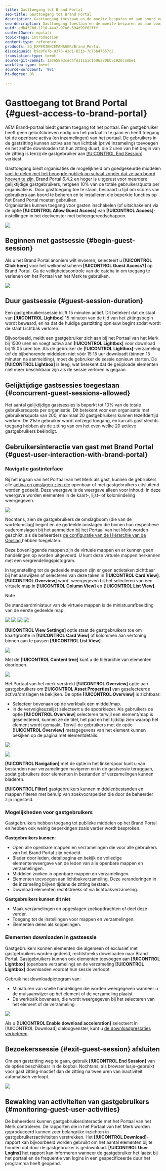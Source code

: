 ```yaml
---
title: Gasttoegang tot Brand Portal
seo-title: Gasttoegang tot Brand Portal
description: Gasttoegang toestaan en de moeite besparen om aan boord van een groot aantal gebruikers te gaan die niet hoeven te worden geverifieerd.
seo-description: Gasttoegang toestaan en de moeite besparen om aan boord van een groot aantal gebruikers te gaan die niet hoeven te worden geverifieerd.
uuid: edb4378d-1710-44a2-97a6-594d99f62fff
contentOwner: mgulati
topic-tags: introduction
content-type: reference
products: SG_EXPERIENCEMANAGER/Brand_Portal
discoiquuid: b9e9fe7b-0373-42d1-851b-7c76b47657c2
translation-type: tm+mt
source-git-commit: 1a8658a3ced4fd211a1c1606a80bb51920ca8be1
workflow-type: tm+mt
source-wordcount: '981'
ht-degree: 0%

---
```



# Gasttoegang tot Brand Portal {#guest-access-to-brand-portal}

AEM Brand-portaal biedt gasten toegang tot het portaal. Een gastgebruiker heeft geen geloofsbrieven nodig om het portaal in te gaan en heeft toegang tot de openbare activa (en inzamelingen) van het portaal. De gebruikers in de gastzitting kunnen activa aan hun lichtbak (privé inzameling) toevoegen en het zelfde downloaden tot hun zitting duurt, die 2 uren van het begin van de zitting is tenzij de gastgebruiker aan [[!UICONTROL End Session]](#exit-guest-session) verkiest.

Gasttoegang biedt organisaties de mogelijkheid om goedgekeurde middelen [snel te delen met het beoogde publiek op schaal zonder dat ze aan boord hoeven te zijn. ](../using/brand-portal-sharing-folders.md#how-to-share-folders) Brand Portal 6.4.2 en hoger is uitgerust voor meerdere gelijktijdige gastgebruikers, hetgeen 10% van de totale gebruikersquota per organisatie is. Door gasttoegang toe te staan, bespaart u tijd om scores van gebruikers aan boord te beheren en te installeren die beperkte functies op het Brand Portal moeten gebruiken.\
Organisaties kunnen toegang voor gasten inschakelen (of uitschakelen) via de optie **[!UICONTROL Allow Guest Access]** van **[!UICONTROL Access]**-instellingen in het deelvenster met beheergereedschappen.

<!--
Comment Type: annotation
Last Modified By: mgulati
Last Modified Date: 2018-08-17T10:42:59.879-0400
Removed the first para: "AEM Assets Brand Portal allows public users to enter the portal anonymously and have restricted access to the allowed public resources as guests. Organization users with guest role need not seek access and authentication from administrators."
-->

![](assets/enable-guest-access.png)

## Beginnen met gastsessie {#begin-guest-session}

Als u het Brand Portal anoniem wilt invoeren, selecteert u **[!UICONTROL Click here]** voor het welkomstscherm **[!UICONTROL Guest Access?]** op Brand Portal. Ga de veiligheidscontrole van de catcha in om toegang te verlenen om het Portaal van het Merk te gebruiken.

![](assets/bp-login-screen.png)

## Duur gastsessie {#guest-session-duration}


Een gastgebruikerssessie blijft 15 minuten actief.
Dit betekent dat de staat van **[!UICONTROL Lightbox]** 15 minuten van de tijd van het zittingsbegin wordt bewaard, en na dat de huidige gastzitting opnieuw begint zodat wordt de staat Lichtbak verloren.

Bijvoorbeeld, meldt een gastgebruiker zich aan bij het Portaal van het Merk bij 1500 uren en voegt activa aan **[!UICONTROL Lightbox]** voor download bij 15:05 uren toe. Als de gebruiker de **[!UICONTROL Lightbox]**-verzameling (of de bijbehorende middelen) niet vóór 15:15 uur downloadt (binnen 15 minuten na aanmelding), moet de gebruiker de sessie opnieuw starten. De **[!UICONTROL Lightbox]** is leeg, wat betekent dat de geüploade elementen niet meer beschikbaar zijn als de sessie verloren is gegaan.

## Gelijktijdige gastsessies toegestaan {#concurrent-guest-sessions-allowed}

Het aantal gelijktijdige gastsessies is beperkt tot 10% van de totale gebruikersquota per organisatie. Dit betekent voor een organisatie met gebruikersquota van 200, maximaal 20 gastgebruikers kunnen tezelfdertijd werken. De 21ste gebruiker wordt ontzegd toegang, en kan als gast slechts toegang hebben als de zitting van om het even welke 20 actieve gastgebruikers beëindigt.

## Gebruikersinteractie van gast met Brand Portal {#guest-user-interaction-with-brand-portal}

### Navigatie gastinterface

Bij het ingaan van het Portaal van het Merk als gast, kunnen de gebruikers alle [activa en omslagen zien die](../using/brand-portal-sharing-folders.md#sharefolders) openbaar of met gastgebruikers uitsluitend worden gedeeld. Deze weergave is de weergave alleen voor inhoud. In deze weergave worden elementen in de kaart-, lijst- of kolomindeling weergegeven.

![](assets/disabled-folder-hierarchy1.png)

Nochtans, zien de gastgebruikers de omslagboom (die van de wortelomslag) begint en de gedeelde omslagen die binnen hun respectieve ouderomslagen bij het aanmelden bij het Portaal van het Merk worden geschikt, als de beheerders [de configuratie van de Hiërarchie van de Omslag ](../using/brand-portal-general-configuration.md#main-pars-header-1621071021) hebben toegelaten.

Deze bovenliggende mappen zijn de virtuele mappen en er kunnen geen handelingen op worden uitgevoerd. U kunt deze virtuele mappen herkennen met een vergrendelingspictogram.

In tegenstelling tot de gedeelde mappen zijn er geen actietaken zichtbaar bij het aanwijzen of selecteren van deze taken in **[!UICONTROL Card View]**. **[!UICONTROL Overview]** wordt weergegeven bij het selecteren van een virtuele map in  **[!UICONTROL Column View]** en  **[!UICONTROL List View]**.

>[!NOTE]
>
>De standaardminiatuur van de virtuele mappen is de miniatuurafbeelding van de eerste gedeelde map.

![](assets/enabled-hierarchy1.png) ![](assets/hierarchy1-nonadmin.png) ![](assets/hierarchy-nonadmin.png) ![](assets/hierarchy2-nonadmin.png)

**[!UICONTROL View Settings]** optie staat de gastgebruikers toe om kaartgrootte in  **[!UICONTROL Card View]** of kolommen aan vertoning binnen aan te passen  **[!UICONTROL List View]**.

![](assets/nav-guest-user.png)

Met de **[!UICONTROL Content tree]** kunt u de hiërarchie van elementen doorlopen.

![](assets/guest-login-ui.png)

Het Portaal van het merk verstrekt **[!UICONTROL Overview]** optie aan gastgebruikers om **[!UICONTROL Asset Properties]** van geselecteerde activa/omslagen te bekijken. De optie **[!UICONTROL Overview]** is zichtbaar:

* Selecteer bovenaan op de werkbalk een middel/map.
* In de vervolgkeuzelijst selecteert u de spoorkiezer.
Als gebruikers de optie **[!UICONTROL Overview]** selecteren terwijl een element/map is geselecteerd, kunnen ze de titel, het pad en het tijdstip zien waarop het element wordt gemaakt. Terwijl de gebruikers met de optie **[!UICONTROL Overview]** metagegevens van het element kunnen bekijken op de pagina met elementdetails.

![](assets/overview-option-1.png)

![](assets/overview-rail-selector-1.png)<br />

**[!UICONTROL Navigation]** met de optie in het linkerspoor kunt u van bestanden naar verzamelingen navigeren en in de gastsessie teruggaan, zodat gebruikers door elementen in bestanden of verzamelingen kunnen bladeren.

**[!UICONTROL Filter]** gastgebruikers kunnen middelenbestanden en mappen filteren met behulp van zoekvoorspelden die door de beheerder zijn ingesteld.

### Mogelijkheden voor gastgebruikers

Gastgebruikers hebben toegang tot publieke middelen op het Brand Portal en hebben ook weinig beperkingen zoals verder wordt besproken.

**Gastgebruikers kunnen**:

* Open alle openbare mappen en verzamelingen die voor alle gebruikers van het Brand Portal zijn bedoeld.
* Blader door leden, detailpagina en bekijk de volledige elementenweergave van de leden van alle openbare mappen en verzamelingen.
* Middelen zoeken in openbare mappen en verzamelingen.
* Elementen toevoegen aan lichtbakverzameling. Deze veranderingen in de inzameling blijven tijdens de zitting bestaan.
* Download elementen rechtstreeks of via lichtbakverzameling.

**Gastgebruikers kunnen dit niet**:

* Maak verzamelingen en opgeslagen zoekopdrachten of deel deze verder.
* Toegang tot de instellingen voor mappen en verzamelingen.
* Elementen delen als koppelingen.

### Elementen downloaden in gastsessie

Gastgebruikers kunnen elementen die algemeen of exclusief met gastgebruikers worden gedeeld, rechtstreeks downloaden naar Brand Portal. Gastgebruikers kunnen ook elementen toevoegen aan **[!UICONTROL Lightbox]** (openbare verzameling) en de verzameling **[!UICONTROL Lightbox]** downloaden voordat hun sessie verloopt.

Gebruik het downloadpictogram van:

* Miniaturen van snelle handelingen die worden weergegeven wanneer u de muisaanwijzer op het element of de verzameling plaatst
* De werkbalk bovenaan, die wordt weergegeven bij het selecteren van het element of de verzameling

![](assets/download-on-guest.png)

Als u **[!UICONTROL Enable download acceleration]** selecteert in [!UICONTROL Download] dialoogvenster, kunt u [de downloadprestaties verbeteren](../using/accelerated-download.md).

## Bezoekerssessie {#exit-guest-session} afsluiten

Om een gastzitting weg te gaan, gebruik **[!UICONTROL End Session]** van de opties beschikbaar in de kopbal. Nochtans, als browser lusje-gebruikt voor gast zitting-inactief dan de zitting na twee uren van inactiviteit automatisch verloopt.

![](assets/end-guest-session.png)

## Bewaking van activiteiten van gastgebruikers {#monitoring-guest-user-activities}

De beheerders kunnen gastgebruikersinteractie met het Portaal van het Merk controleren. De rapporten die in het Portaal van het Merk worden geproduceerd kunnen zeer belangrijke inzichten in gastgebruikersactiviteiten verstrekken. Het **[!UICONTROL Download]**-rapport kan bijvoorbeeld worden gebruikt om het aantal elementen bij te houden dat door de gastgebruiker is gedownload. **[!UICONTROL User Logins]** het rapport kan informeren wanneer de gastgebruiker het laatst bij het portaal en de frequentie van logins in een gespecificeerde duur het programma heeft geopend.
